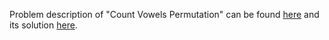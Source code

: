 Problem description of "Count Vowels Permutation" can be found 
[here](https://leetcode.com/problems/count-vowels-permutation/description/) and its solution
[here](https://github.com/aurimas13/Solutions-To-Problems/blob/main/LeetCode/Python%20Solutions/Count%20Vowels%20Permutation/count.py).